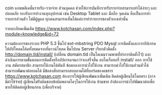 coin
แอพพลิเคชั่นรายรับ-รายจ่าย ส่วนบุคคล ช่วยให้การบันทึกรายรับรายจ่ายสามารถทำได้ง่ายๆ และ ปลอดภัย รองรับการทำงานทุกอุปกรณ์ เช่น Desktop Tablet และ มือถือ จุดเด่น คือเป็นการทำรายการส่วนตัว ไม่มีผู้ดูแล ทุกคนสามารถเห็นได้แค่การทำรายการของตัวเองเท่านั้น

รายละเอียดเพิ่มเติม https://www.kotchasan.com/index.php?module=knowledge&id=72

ความต้องการของระบบ
PHP 5.3 ขึ้นไป
ext-mbstring
PDO Mysql
การติดตั้งและการอัปเกรด
ให้อัปโหลดโค้ดทั้งหมดจากที่ดาวน์โหลด ขึ้นไปบน Server
เรียกตัวติดตั้ง http://domain.tld/install/ (เปลี่ยน domain.tld เป็นโดเมนรวมพาธที่ทำการติดตั้งไว้) และดำเนินการตามขั้นตอนการติดตั้งหรืออัปเกรดจนกว่าจะเสร็จสิ้น
ลบไดเร็คทอรี่ install/ ออก
การใช้งาน
สมัครสมาชิก สามารถใช้งานได้ทันที
ข้อตกลงการนำไปใช้งาน
สามารถนำไปใช้งานส่วนตัวได้
สามารถพัฒนาต่อยอดได้
มีข้อสงสัยสามารถสอบถามได้ที่บอร์ดของคชสาร https://www.kotchasan.com
ต้องการให้ผู้เขียนพัฒนาเพิ่มเติม ติดต่อผู้เขียนได้โดยตรง (อาจมีค่าใช้จ่าย)
ผู้เขียนไม่รับผิดชอบข้อผิดพลาดใดๆในการใช้งาน
ห้ามขาย ถ้าต้องการนำไปพัฒนาต่อเพื่อขายให้ติดต่อผู้เขียนก่อน (เพื่อบริจาค)
